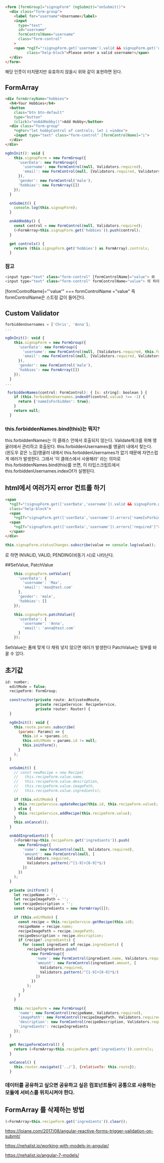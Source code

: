 ```html
<form [formGroup]="signupForm" (ngSubmit)="onSubmit()">
  <div class="form-group">
    <label for="username">Username</label>
    <input
      type="text"
      id="username"
      formControlName="username"
      class="form-control"
    >
    <span *ngIf="!signupForm.get('username').valid && signupForm.get('username').touched"
          class="help-block">Please enter a valid username!</span>
  </div>
</form>
```
해당 인풋이 터치됐지만 유효하지 않을시 위와 같이 표현하면 된다.


## FormArray
```html
<div formArrayName="hobbies">
  <h4>Your Hobbies</h4>
  <button
    class="btn btn-default"
    type="button"
    (click)="onAddHobby()">Add Hobby</button>
  <div class="form-group"
    *ngFor="let hobbyControl of controls; let i =index">
    <input type="text" class="form-control" [formControlName]="i">
  </div>
</div>
```

```js
ngOnInit(): void {
    this.signupForm = new FormGroup({
      'userData': new FormGroup({
        'username': new FormControl(null, Validators.required),
        'email': new FormControl(null, [Validators.required, Validators.email]),
      }),
      'gender': new FormControl('male'),
      'hobbies': new FormArray([])
    });
  }

  onSubmit() {
    console.log(this.signupForm);
  }

  onAddHobby() {
    const control = new FormControl(null, Validators.required);
    (<FormArray>this.signupForm.get('hobbies')).push(control);
  }

  get controls() {
    return (this.signupForm.get('hobbies') as FormArray).controls;
  }
```

### 참고
```js
<input type="text" class="form-control" [formControlName]="value"> 와 
<input type="text" class="form-control" formControlName="value"> 의 차이점
```
[formControlName]="'value'" === formControlName ="value"
즉 formControlName은 스트링 값이 들어간다.


## Custom Validator
```js
forbiddenUsernames = ['Chris', 'Anna'];
...

ngOnInit(): void {
    this.signupForm = new FormGroup({
      'userData': new FormGroup({
        'username': new FormControl(null, [Validators.required, this.forbiddenNames.bind(this)]),
        'email': new FormControl(null, [Validators.required, Validators.email]),
      }),
      'gender': new FormControl('male'),
      'hobbies': new FormArray([])
    });
  }
...

 forbiddenNames(control: FormControl): { [s: string]: boolean } {
    if (this.forbiddenUsernames.indexOf(control.value) !== -1) {
      return {'nameIsForbidden': true};
    }
    return null;
  }
```

### this.forbiddenNames.bind(this)는 뭐지?
this.forbiddenNames는 이 클래스 안에서 호출되지 않는다. Validate체크를 위해 앵귤러에서 관리하고 호출된다. this.forbiddenUsernames를 앵귤러 내에서 찾는다.
(윈도우 같은 느낌)앵귤러 내에서 this.forbiddenUsernames가 없기 때문에 자연스럽게 에러가 발생한다.
그래서 '이 클래스에서 사용해라' 라는 의미로 this.forbiddenNames.bind(this)를 쓰면, 이 타입스크립트에서 this.forbiddenUsernames.indexOf가 실행된다.


## html에서 여러가지 error 컨트롤 하기

```html
<span
  *ngIf="!signupForm.get(['userData','username']).valid && signupForm.get(['userData','username']).touched"
  class="help-block">
  <span
    *ngIf="signupForm.get(['userData','username']).errors['nameIsForbidden']">This name is Invalid!</span>
  <span
    *ngIf="signupForm.get(['userData','username']).errors['required']">This field is required!</span>
  </span>
</div>
```

```js
this.signupForm.statusChanges.subscribe(value => console.log(value));
```
로 하면 INVALID, VALID, PENDING(비동기 시)로 나타난다.

##SetValue, PatchValue
```js
    this.signupForm.setValue({
      'userData': {
        'username': 'Max',
        'email': 'max@test.com'
      },
      'gender': 'male',
      'hobbies': []
    });

    this.signupForm.patchValue({
      'userData': {
        'username': 'Anna',
        'email': 'anna@test.com'
      }
    });
```
SetValue는 폼에 맞게 다 채워 넣지 않으면 에러가 발생한다
PatchValue는 일부를 바꿀 수 있다.


## 초기값
```js
id: number;
  editMode = false;
  recipeForm: FormGroup;

  constructor(private route: ActivatedRoute,
              private recipeService: RecipeService,
              private router: Router) {
  }

  ngOnInit(): void {
    this.route.params.subscribe(
      (params: Params) => {
        this.id = +params.id;
        this.editMode = params.id != null;
        this.initForm();
      }
    );
  }

  onSubmit() {
    // const newRecipe = new Recipe(
    //   this.recipeForm.value.name,
    //   this.recipeForm.value.description,
    //   this.recipeForm.value.imagePath,
    //   this.recipeForm.value.ingredients);

    if (this.editMode) {
      this.recipeService.updateRecipe(this.id, this.recipeForm.value);
    } else {
      this.recipeService.addRecipe(this.recipeForm.value);
    }
    this.onCancel();
  }

  onAddIngredients() {
    (<FormArray>this.recipeForm.get('ingredients')).push(
      new FormGroup({
        'name': new FormControl(null, Validators.required),
        'amount': new FormControl(null, [
          Validators.required,
          Validators.pattern(/^[1-9]+[0-9]*$/)
        ])
      })
    );
  }

  private initForm() {
    let recipeName = '';
    let recipeImagePath = '';
    let recipeDescription = '';
    const recipeIngredients = new FormArray([]);

    if (this.editMode) {
      const recipe = this.recipeService.getRecipe(this.id);
      recipeName = recipe.name;
      recipeImagePath = recipe.imagePath;
      recipeDescription = recipe.description;
      if (recipe?.ingredients) {
        for (const ingredient of recipe.ingredients) {
          recipeIngredients.push(
            new FormGroup({
              'name': new FormControl(ingredient.name, Validators.required),
              'amount': new FormControl(ingredient.amount, [
                Validators.required,
                Validators.pattern(/^[1-9]+[0-9]*$/)
              ])
            })
          );
        }
      }
    }

    this.recipeForm = new FormGroup({
      'name': new FormControl(recipeName, Validators.required),
      'imagePath': new FormControl(recipeImagePath, Validators.required),
      'description': new FormControl(recipeDescription, Validators.required),
      'ingredients': recipeIngredients
    });
  }

  get RecipeFormControl() {
    return (<FormArray>this.recipeForm.get('ingredients')).controls;
  }

  onCancel() {
    this.router.navigate(['../'], {relativeTo: this.route});
  }
```

### 데이터를 공유하고 싶으면 공유하고 싶은 컴포넌트들이 공통으로 사용하는 모듈에 서비스를 위치시켜야 한다.

## FormArray 를 삭제하는 방법
```js
(<FormArray>this.recipeForm.get('ingredients')).clear();
```

https://loiane.com/2017/08/angular-reactive-forms-trigger-validation-on-submit/


https://nehalist.io/working-with-models-in-angular/

https://nehalist.io/angular-7-models/
